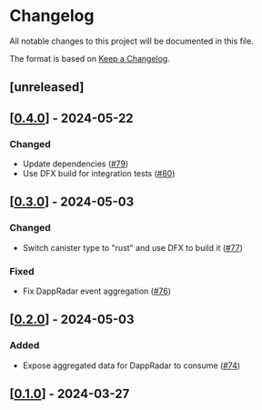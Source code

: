 # Changelog

All notable changes to this project will be documented in this file.

The format is based on [Keep a Changelog](https://keepachangelog.com/en/1.0.0/).

## [unreleased]

## [[0.4.0](https://github.com/open-chat-labs/event-store/releases/tag/v0.4.0)] - 2024-05-22

### Changed

- Update dependencies ([#79](https://github.com/open-chat-labs/event-store/pull/79))
- Use DFX build for integration tests ([#80](https://github.com/open-chat-labs/event-store/pull/80))

## [[0.3.0](https://github.com/open-chat-labs/event-store/releases/tag/v0.3.0)] - 2024-05-03

### Changed

- Switch canister type to "rust" and use DFX to build it ([#77](https://github.com/open-chat-labs/event-store/pull/77))

### Fixed

- Fix DappRadar event aggregation ([#76](https://github.com/open-chat-labs/event-store/pull/76))

## [[0.2.0](https://github.com/open-chat-labs/event-store/releases/tag/v0.2.0)] - 2024-05-03

### Added

- Expose aggregated data for DappRadar to consume ([#74](https://github.com/open-chat-labs/event-store/pull/74))

## [[0.1.0](https://github.com/open-chat-labs/event-store/releases/tag/v0.1.0)] - 2024-03-27